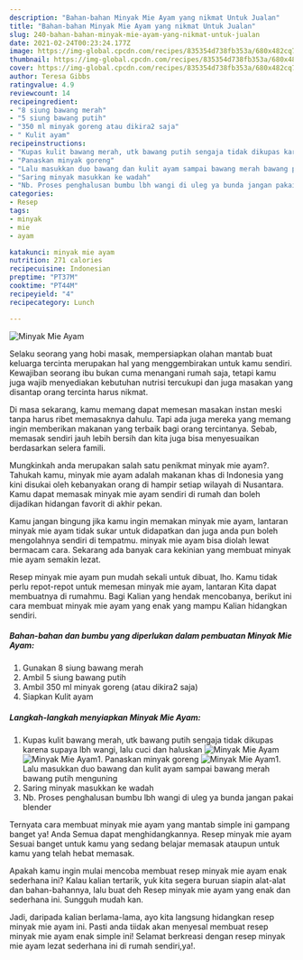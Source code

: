 ```yaml
---
description: "Bahan-bahan Minyak Mie Ayam yang nikmat Untuk Jualan"
title: "Bahan-bahan Minyak Mie Ayam yang nikmat Untuk Jualan"
slug: 240-bahan-bahan-minyak-mie-ayam-yang-nikmat-untuk-jualan
date: 2021-02-24T00:23:24.177Z
image: https://img-global.cpcdn.com/recipes/835354d738fb353a/680x482cq70/minyak-mie-ayam-foto-resep-utama.jpg
thumbnail: https://img-global.cpcdn.com/recipes/835354d738fb353a/680x482cq70/minyak-mie-ayam-foto-resep-utama.jpg
cover: https://img-global.cpcdn.com/recipes/835354d738fb353a/680x482cq70/minyak-mie-ayam-foto-resep-utama.jpg
author: Teresa Gibbs
ratingvalue: 4.9
reviewcount: 14
recipeingredient:
- "8 siung bawang merah"
- "5 siung bawang putih"
- "350 ml minyak goreng atau dikira2 saja"
- " Kulit ayam"
recipeinstructions:
- "Kupas kulit bawang merah, utk bawang putih sengaja tidak dikupas karena supaya lbh wangi, lalu cuci dan haluskan"
- "Panaskan minyak goreng"
- "Lalu masukkan duo bawang dan kulit ayam sampai bawang merah bawang putih menguning"
- "Saring minyak masukkan ke wadah"
- "Nb. Proses penghalusan bumbu lbh wangi di uleg ya bunda jangan pakai blender"
categories:
- Resep
tags:
- minyak
- mie
- ayam

katakunci: minyak mie ayam 
nutrition: 271 calories
recipecuisine: Indonesian
preptime: "PT37M"
cooktime: "PT44M"
recipeyield: "4"
recipecategory: Lunch

---
```



![Minyak Mie Ayam](https://img-global.cpcdn.com/recipes/835354d738fb353a/680x482cq70/minyak-mie-ayam-foto-resep-utama.jpg)

Selaku seorang yang hobi masak, mempersiapkan olahan mantab buat keluarga tercinta merupakan hal yang menggembirakan untuk kamu sendiri. Kewajiban seorang ibu bukan cuma menangani rumah saja, tetapi kamu juga wajib menyediakan kebutuhan nutrisi tercukupi dan juga masakan yang disantap orang tercinta harus nikmat.

Di masa  sekarang, kamu memang dapat memesan masakan instan meski tanpa harus ribet memasaknya dahulu. Tapi ada juga mereka yang memang ingin memberikan makanan yang terbaik bagi orang tercintanya. Sebab, memasak sendiri jauh lebih bersih dan kita juga bisa menyesuaikan berdasarkan selera famili. 



Mungkinkah anda merupakan salah satu penikmat minyak mie ayam?. Tahukah kamu, minyak mie ayam adalah makanan khas di Indonesia yang kini disukai oleh kebanyakan orang di hampir setiap wilayah di Nusantara. Kamu dapat memasak minyak mie ayam sendiri di rumah dan boleh dijadikan hidangan favorit di akhir pekan.

Kamu jangan bingung jika kamu ingin memakan minyak mie ayam, lantaran minyak mie ayam tidak sukar untuk didapatkan dan juga anda pun boleh mengolahnya sendiri di tempatmu. minyak mie ayam bisa diolah lewat bermacam cara. Sekarang ada banyak cara kekinian yang membuat minyak mie ayam semakin lezat.

Resep minyak mie ayam pun mudah sekali untuk dibuat, lho. Kamu tidak perlu repot-repot untuk memesan minyak mie ayam, lantaran Kita dapat membuatnya di rumahmu. Bagi Kalian yang hendak mencobanya, berikut ini cara membuat minyak mie ayam yang enak yang mampu Kalian hidangkan sendiri.

<!--inarticleads1-->

##### Bahan-bahan dan bumbu yang diperlukan dalam pembuatan Minyak Mie Ayam:

1. Gunakan 8 siung bawang merah
1. Ambil 5 siung bawang putih
1. Ambil 350 ml minyak goreng (atau dikira2 saja)
1. Siapkan  Kulit ayam




<!--inarticleads2-->

##### Langkah-langkah menyiapkan Minyak Mie Ayam:

1. Kupas kulit bawang merah, utk bawang putih sengaja tidak dikupas karena supaya lbh wangi, lalu cuci dan haluskan
<img src="https://img-global.cpcdn.com/steps/4b6c07c47f56d183/160x128cq70/minyak-mie-ayam-langkah-memasak-1-foto.jpg" alt="Minyak Mie Ayam"><img src="https://img-global.cpcdn.com/steps/a06a8dcbd24a3eb4/160x128cq70/minyak-mie-ayam-langkah-memasak-1-foto.jpg" alt="Minyak Mie Ayam">1. Panaskan minyak goreng
<img src="https://img-global.cpcdn.com/steps/0b8f1cee9cffa64e/160x128cq70/minyak-mie-ayam-langkah-memasak-2-foto.jpg" alt="Minyak Mie Ayam">1. Lalu masukkan duo bawang dan kulit ayam sampai bawang merah bawang putih menguning
1. Saring minyak masukkan ke wadah
1. Nb. Proses penghalusan bumbu lbh wangi di uleg ya bunda jangan pakai blender




Ternyata cara membuat minyak mie ayam yang mantab simple ini gampang banget ya! Anda Semua dapat menghidangkannya. Resep minyak mie ayam Sesuai banget untuk kamu yang sedang belajar memasak ataupun untuk kamu yang telah hebat memasak.

Apakah kamu ingin mulai mencoba membuat resep minyak mie ayam enak sederhana ini? Kalau kalian tertarik, yuk kita segera buruan siapin alat-alat dan bahan-bahannya, lalu buat deh Resep minyak mie ayam yang enak dan sederhana ini. Sungguh mudah kan. 

Jadi, daripada kalian berlama-lama, ayo kita langsung hidangkan resep minyak mie ayam ini. Pasti anda tiidak akan menyesal membuat resep minyak mie ayam enak simple ini! Selamat berkreasi dengan resep minyak mie ayam lezat sederhana ini di rumah sendiri,ya!.

